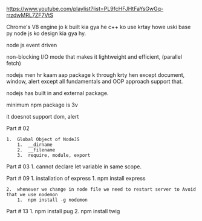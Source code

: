 https://www.youtube.com/playlist?list=PL9fcHFJHtFaYsGwGq-rrzdwMRL7ZF7VtS

Chrome's V8 engine jo k built kia gya he c++ ko use krtay howe uski base py node js ko design kia gya hy.

node js event driven

non-blocking I/O mode that makes it lightweight and efficient, (parallel fetch)

nodejs men hr kaam aap package k through krty hen except document, window, alert
except all fundamentals and OOP approach support that.

nodejs has built in and external package.

minimum npm package is 3v

it doesnot support dom, alert

Part # 02

    1.  Global Object of NodeJS
        1.  __dirname
        2.  __filename
        3.  require, module, export


Part # 03
    1.  cannot declare let variable in same scope.

Part # 09
    1.  installation of express
        1.  npm install express

    2.  whenever we change in node file we need to restart server to Avoid that we use nodemon
        1.  npm install -g nodemon

Part # 13
    1.  npm install pug
    2.  npm install twig